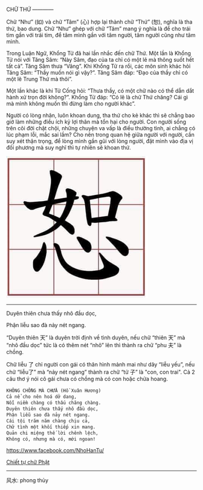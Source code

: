 CHỮ THỨ
————

Chữ “Như” (如) và chữ “Tâm” (心) hợp lại thành chữ “Thứ” (恕), nghĩa là tha thứ, bao dung. Chữ “Như” ghép với chữ “Tâm” mang ý nghĩa là để cho trái tim gần với trái tim, để tâm mình gần với tâm người, tâm người cũng như tâm mình.

Trong Luận Ngữ, Khổng Tử đã hai lần nhắc đến chữ Thứ.
Một lần là Khổng Tử nói với Tăng Sâm: “Này Sâm, đạo của ta chỉ có một lẽ mà thông suốt hết tất cả”. Tăng Sâm thưa “Vâng”. Khi Khổng Tử ra rồi, các môn sinh khác hỏi Tăng Sâm: “Thầy muốn nói gì vậy?”. Tăng Sâm đáp: “Đạo của thầy chỉ có một lẽ Trung Thứ mà thôi”.

Một lần khác là khi Tử Cống hỏi: “Thưa thầy, có một chữ nào có thể dẫn dắt hành xử trọn đời không?”. Khổng Tử đáp: “Có lẽ là chữ Thứ chăng? Cái gì mà mình không muốn thì đừng làm cho người khác”.

Người có lòng nhân, luôn khoan dung, tha thứ cho kẻ khác thì sẽ chẳng bao giờ làm những điều ích kỷ lợi thân mà tổn hại cho người. Con người sống trên cõi đời chật chội, những chuyện va vấp là điều thường tình, ai chẳng có lúc phạm lỗi, mắc sai lầm? Cho nên trong quan hệ giữa người với người, cần suy xét thận trọng, để lòng mình gần gũi với lòng người, đặt mình vào địa vị đối phương mà suy nghĩ thì tự nhiên sẽ khoan thứ.

![img.png](images/恕.png)

---

Duyên thiên chưa thấy nhô đầu dọc,

Phận liễu sao đà nảy nét ngang.

“Duyên thiên 天” là duyên trời định về tình duyên, nếu chữ “thiên 天” mà “nhô đầu dọc” tức là có thêm nét “nhô” lên thì thành ra chữ “phu 夫” là chồng.

Chữ liễu 了 chỉ người con gái có thân hình mảnh mai như dây “liễu yếu”, nếu chữ “liễu了” mà “nảy nét ngang” thành ra chữ “tử 子” là "con, con trai". Cả 2 câu thơ ý nói cô gái chưa có chồng mà có con hoặc chửa hoang.
```
KHÔNG CHỒNG MÀ CHỬA (Hồ Xuân Hương)
Cả nể cho nên hoá dở dang,
Nỗi niềm chàng có thấu chăng chàng.
Duyên thiên chưa thấy nhô đầu dọc,
Phận liễu sao đà nảy nét ngang.
Cái tội trăm năm chàng chịu cả,
Chữ tình một khối thiếp xin mang.
Quản chi miệng thế lời chênh lệch,
Không có, nhưng mà có, mới ngoan!
```
https://www.facebook.com/NhoHanTu/

[Chiết tự chữ Phật](https://www.facebook.com/NhoHanTu/posts/1357736594429541)


---------

风水:  phong thủy
